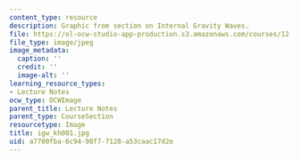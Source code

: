 ```yaml
---
content_type: resource
description: Graphic from section on Internal Gravity Waves.
file: https://ol-ocw-studio-app-production.s3.amazonaws.com/courses/12-802-wave-motions-in-the-ocean-and-atmosphere-spring-2004/a7700fba6c9498f77128a53caac17d2e_igw_kh001.jpg
file_type: image/jpeg
image_metadata:
  caption: ''
  credit: ''
  image-alt: ''
learning_resource_types:
- Lecture Notes
ocw_type: OCWImage
parent_title: Lecture Notes
parent_type: CourseSection
resourcetype: Image
title: igw_kh001.jpg
uid: a7700fba-6c94-98f7-7128-a53caac17d2e
---
```

